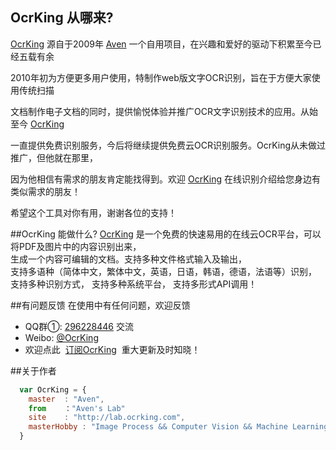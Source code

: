 ## OcrKing 从哪来?

[OcrKing](http://lab.ocrking.com)  源自于2009年 [Aven](http://lab.ocrking.com) 一个自用项目，在兴趣和爱好的驱动下积累至今已经五载有余

2010年初为方便更多用户使用，特制作web版文字OCR识别，旨在于方便大家使用传统扫描

文档制作电子文档的同时，提供愉悦体验并推广OCR文字识别技术的应用。从始至今 [OcrKing](http://lab.ocrking.com) 

一直提供免费识别服务，今后将继续提供免费云OCR识别服务。OcrKing从未做过推广，但他就在那里，

因为他相信有需求的朋友肯定能找得到。欢迎 [OcrKing](http://lab.ocrking.com) 在线识别介绍给您身边有类似需求的朋友！

希望这个工具对你有用，谢谢各位的支持！

##OcrKing 能做什么?
[OcrKing](http://lab.ocrking.com) 是一个免费的快速易用的在线云OCR平台，可以将PDF及图片中的内容识别出来，  
生成一个内容可编辑的文档。支持多种文件格式输入及输出，  
支持多语种（简体中文，繁体中文，英语，日语，韩语，德语，法语等）识别，  
支持多种识别方式， 支持多种系统平台， 支持多形式API调用！


##有问题反馈
在使用中有任何问题，欢迎反馈

* QQ群①: [296228446](http://shang.qq.com/wpa/qunwpa?idkey=8baf8f5b24d0a19b08a3a18fb5b2600c48fcde2abecf3528376a04059a72e3a6) 交流
* Weibo: [@OcrKing](http://weibo.com/OcrKing)
* 欢迎点此  [订阅OcrKing](http://list.qq.com/cgi-bin/qf_invite?id=ade328daacb96f0f2f4375c70ca461bdde76675671e0312d)  重大更新及时知晓！

##关于作者

```javascript
  var OcrKing = {
    master  : "Aven",
    from    ："Aven's Lab"
    site    : "http://lab.ocrking.com",
    masterHobby : "Image Process && Computer Vision && Machine Learning && Data Mining && NLP"
  }
```

